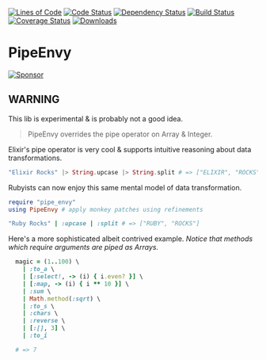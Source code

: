 [![Lines of Code](http://img.shields.io/badge/lines_of_code-30-brightgreen.svg?style=flat)](http://blog.codinghorror.com/the-best-code-is-no-code-at-all/)
[![Code Status](http://img.shields.io/codeclimate/github/hopsoft/pipe_envy.svg?style=flat)](https://codeclimate.com/github/hopsoft/pipe_envy)
[![Dependency Status](http://img.shields.io/gemnasium/hopsoft/pipe_envy.svg?style=flat)](https://gemnasium.com/hopsoft/pipe_envy)
[![Build Status](http://img.shields.io/travis/hopsoft/pipe_envy.svg?style=flat)](https://travis-ci.org/hopsoft/pipe_envy)
[![Coverage Status](https://img.shields.io/coveralls/hopsoft/pipe_envy.svg?style=flat)](https://coveralls.io/r/hopsoft/pipe_envy?branch=master)
[![Downloads](http://img.shields.io/gem/dt/pipe_envy.svg?style=flat)](http://rubygems.org/gems/pipe_envy)

# PipeEnvy

[![Sponsor](https://app.codesponsor.io/embed/QMSjMHrtPhvfmCnk5Hbikhhr/hopsoft/pipe_envy.svg)](https://app.codesponsor.io/link/QMSjMHrtPhvfmCnk5Hbikhhr/hopsoft/pipe_envy)

## WARNING

This lib is experimental & is probably not a good idea.

> PipeEnvy overrides the pipe operator on Array & Integer.


Elixir's pipe operator is very cool & supports intuitive reasoning about data transformations.

```elixir
"Elixir Rocks" |> String.upcase |> String.split # => ["ELIXIR", "ROCKS"]
```

Rubyists can now enjoy this same mental model of data transformation.

```ruby
require "pipe_envy"
using PipeEnvy # apply monkey patches using refinements

"Ruby Rocks" | :upcase | :split # => ["RUBY", "ROCKS"]
```

Here's a more sophisticated albeit contrived example.
*Notice that methods which require arguments are piped as Arrays.*

```ruby
  magic = (1..100) \
    | :to_a \
    | [:select!, -> (i) { i.even? }] \
    | [:map, -> (i) { i ** 10 }] \
    | :sum \
    | Math.method(:sqrt) \
    | :to_s \
    | :chars \
    | :reverse \
    | [:[], 3] \
    | :to_i

  # => 7
```
